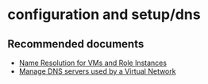 <properties
	pageTitle="configuration and setup/dns"
	description="configuration and setup/dns"
	service="microsoft.classiccompute"
	resource="virtualmachines"
	authors="radwiv"
	displayOrder=""
	selfHelpType="generic"
	supportTopicIds="32411847"
	resourceTags="linux, redhat"
	productPesIds="15571"
	cloudEnvironments="public"
/>

# configuration and setup/dns

## **Recommended documents**
* [Name Resolution for VMs and Role Instances](https://azure.microsoft.com/documentation/articles/virtual-networks-name-resolution-for-vms-and-role-instances/)<br>
* [Manage DNS servers used by a Virtual Network](https://azure.microsoft.com/documentation/articles/virtual-networks-manage-dns-in-vnet/)
